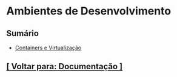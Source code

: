 # Ambientes de Desenvolvimento

## Sumário

- [Containers e Virtualização](./1-containers-virtualizacao/containers-virtualizacao.md)

## [[ Voltar para: Documentação ]](../documentacao.md)